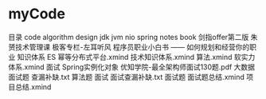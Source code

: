 # myCode
目录
code
    algorithm
    design
    jdk
    jvm
    nio
    spring
notes
    book
        剑指offer第二版
        朱赟技术管理课
        极客专栏-左耳听风
        程序员职业小白书 —— 如何规划和经营你的职业
    知识体系
        ES
        幂等分布式平台.xmind
        技术知识体系.xmind
        算法.xmind
        软实力体系.xmind
    面试
        Spring实例化对象
        优知学院-最全架构师面试130题.pdf
        大数据面试题
        查漏补缺.txt
        算法题
        面试
        面试查漏补缺.txt
        面试题
        面试题总结.xmind
        项目总结.xmind

